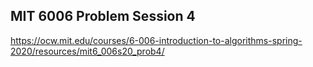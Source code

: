 ## MIT 6006 Problem Session 4

https://ocw.mit.edu/courses/6-006-introduction-to-algorithms-spring-2020/resources/mit6_006s20_prob4/
